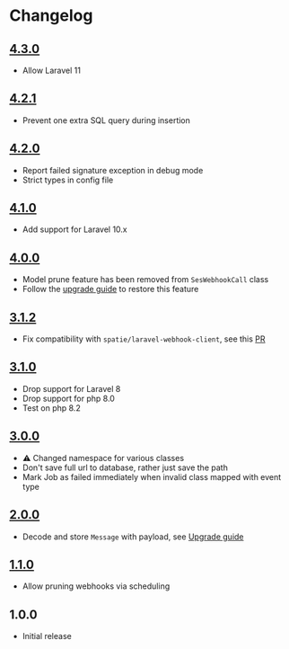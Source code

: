 # Changelog

## [4.3.0](https://github.com/ankurk91/laravel-ses-webhooks/compare/4.2.1...4.3.0)

* Allow Laravel 11

## [4.2.1](https://github.com/ankurk91/laravel-ses-webhooks/compare/4.2.0...4.2.1)

* Prevent one extra SQL query during insertion

## [4.2.0](https://github.com/ankurk91/laravel-ses-webhooks/compare/4.1.0...4.2.0)

* Report failed signature exception in debug mode
* Strict types in config file

## [4.1.0](https://github.com/ankurk91/laravel-ses-webhooks/compare/4.0.0...4.1.0)

* Add support for Laravel 10.x

## [4.0.0](https://github.com/ankurk91/laravel-ses-webhooks/compare/3.1.2...4.0.0)

* Model prune feature has been removed from `SesWebhookCall` class
* Follow the [upgrade guide](./UPGRADING.md) to restore this feature

## [3.1.2](https://github.com/ankurk91/laravel-ses-webhooks/compare/3.1.1...3.1.2)

* Fix compatibility with `spatie/laravel-webhook-client`, see
  this [PR](https://github.com/spatie/laravel-webhook-client/pull/166)

## [3.1.0](https://github.com/ankurk91/laravel-ses-webhooks/compare/3.0.0...3.1.0)

* Drop support for Laravel 8
* Drop support for php 8.0
* Test on php 8.2

## [3.0.0](https://github.com/ankurk91/laravel-ses-webhooks/compare/2.0.0...3.0.0)

* :warning: Changed namespace for various classes
* Don't save full url to database, rather just save the path
* Mark Job as failed immediately when invalid class mapped with event type

## [2.0.0](https://github.com/ankurk91/laravel-ses-webhooks/compare/1.1.0...2.0.0)

* Decode and store `Message` with payload, see [Upgrade guide](./UPGRADING.md)

## [1.1.0](https://github.com/ankurk91/laravel-ses-webhooks/compare/1.0.0...1.1.0)

* Allow pruning webhooks via scheduling

## 1.0.0

* Initial release
